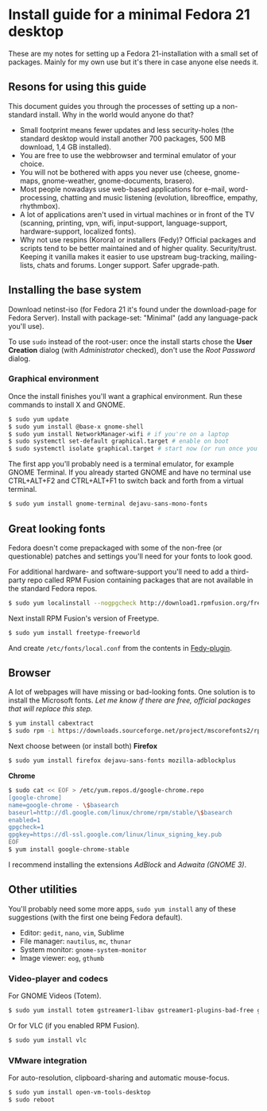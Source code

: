 # Install guide for a minimal Fedora 21 desktop

These are my notes for setting up a Fedora 21-installation with a small set of packages. Mainly for my own use but it's there in case anyone else needs it.

## Resons for using this guide

This document guides you through the processes of setting up a non-standard install. Why in the world would anyone do that?

- Small footprint means fewer updates and less security-holes (the standard desktop would install another 700 packages, 500 MB download, 1,4 GB installed).
- You are free to use the webbrowser and terminal emulator of your choice.
- You will not be bothered with apps you never use (cheese, gnome-maps, gnome-weather, gnome-documents, brasero).
- Most people nowadays use web-based applications for e-mail, word-processing, chatting and music listening (evolution, libreoffice, empathy, rhythmbox).
- A lot of applications aren't used in virtual machines or in front of the TV (scanning, printing, vpn, wifi, input-support, language-support, hardware-support, localized fonts).
- Why not use respins (Korora) or installers (Fedy)? Official packages and scripts tend to be better maintained and of higher quality. Security/trust. Keeping it vanilla makes it easier to use upstream bug-tracking, mailing-lists, chats and forums. Longer support. Safer upgrade-path.

## Installing the base system

Download netinst-iso (for Fedora 21 it's found under the download-page for Fedora Server). Install with package-set: "Minimal" (add any language-pack you'll use).

To use `sudo` instead of the root-user: once the install starts chose the **User Creation** dialog (with *Administrator* checked), don't use the *Root Password* dialog.

### Graphical environment

Once the install finishes you'll want a graphical environment. Run these commands to install X and GNOME.

```sh
$ sudo yum update
$ sudo yum install @base-x gnome-shell
$ sudo yum install NetworkManager-wifi # if you're on a laptop
$ sudo systemctl set-default graphical.target # enable on boot
$ sudo systemctl isolate graphical.target # start now (or run once you've installed a terminal)
```

The first app you'll probably need is a terminal emulator, for example GNOME Terminal. If you already started GNOME and have no terminal use CTRL+ALT+F2 and CTRL+ALT+F1 to switch back and forth from a virtual terminal.

```sh
$ sudo yum install gnome-terminal dejavu-sans-mono-fonts
```

## Great looking fonts

Fedora doesn't come prepackaged with some of the non-free (or questionable) patches and settings you'll need for your fonts to look good.

For additional hardware- and software-support you'll need to add a third-party repo called RPM Fusion containing packages that are not available in the standard Fedora repos.

```sh
$ sudo yum localinstall --nogpgcheck http://download1.rpmfusion.org/free/fedora/rpmfusion-free-release-$(rpm -E %fedora).noarch.rpm http://download1.rpmfusion.org/nonfree/fedora/rpmfusion-nonfree-release-$(rpm -E %fedora).noarch.rpm
```

Next install RPM Fusion's version of Freetype.

```sh
$ sudo yum install freetype-freeworld
```

And create `/etc/fonts/local.conf` from the contents in  [Fedy-plugin](https://github.com/satya164/fedy/blob/master/plugins/util/font_rendering.sh).

## Browser

A lot of webpages will have missing or bad-looking fonts. One solution is to install the Microsoft fonts. *Let me know if there are free, official packages that will replace this step.*

```sh
$ yum install cabextract
$ sudo rpm -i https://downloads.sourceforge.net/project/mscorefonts2/rpms/msttcore-fonts-installer-2.6-1.noarch.rpm
```

Next choose between (or install both) **Firefox**

```sh
$ sudo yum install firefox dejavu-sans-fonts mozilla-adblockplus
```

**Chrome**

```sh
$ sudo cat << EOF > /etc/yum.repos.d/google-chrome.repo
[google-chrome]
name=google-chrome - \$basearch
baseurl=http://dl.google.com/linux/chrome/rpm/stable/\$basearch
enabled=1
gpgcheck=1
gpgkey=https://dl-ssl.google.com/linux/linux_signing_key.pub
EOF
$ yum install google-chrome-stable
```

I recommend installing the extensions *AdBlock* and *Adwaita (GNOME 3)*.

## Other utilities

You'll probably need some more apps, `sudo yum install` any of these suggestions (with the first one being Fedora default).

- Editor: `gedit`, `nano`, `vim`, Sublime
- File manager: `nautilus`, `mc`, `thunar`
- System monitor: `gnome-system-monitor`
- Image viewer: `eog`, `gthumb`

### Video-player and codecs

For GNOME Videos (Totem).

```sh
$ sudo yum install totem gstreamer1-libav gstreamer1-plugins-bad-free gstreamer1-plugins-bad-freeworld gstreamer1-plugins-good gstreamer1-plugins-ugly gstreamer1-vaapi
```

Or for VLC (if you enabled RPM Fusion).

```sh
$ sudo yum install vlc
```

### VMware integration

For auto-resolution, clipboard-sharing and automatic mouse-focus.

```sh
$ sudo yum install open-vm-tools-desktop
$ sudo reboot
```
